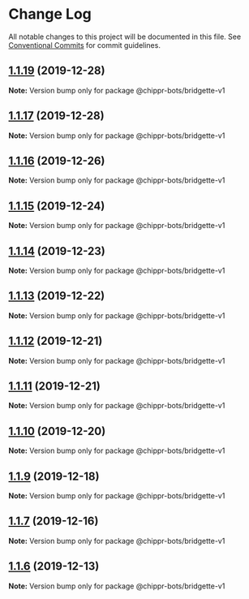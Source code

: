 # Change Log

All notable changes to this project will be documented in this file.
See [Conventional Commits](https://conventionalcommits.org) for commit guidelines.

## [1.1.19](https://github.com/chippr-robotics/chippr-bots/compare/v1.1.18...v1.1.19) (2019-12-28)

**Note:** Version bump only for package @chippr-bots/bridgette-v1





## [1.1.17](https://github.com/chippr-robotics/chippr-bots/compare/v1.1.16...v1.1.17) (2019-12-28)

**Note:** Version bump only for package @chippr-bots/bridgette-v1





## [1.1.16](https://github.com/chippr-robotics/chippr-bots/compare/v1.1.15...v1.1.16) (2019-12-26)

**Note:** Version bump only for package @chippr-bots/bridgette-v1





## [1.1.15](https://github.com/chippr-robotics/chippr-bots/compare/v1.1.14...v1.1.15) (2019-12-24)

**Note:** Version bump only for package @chippr-bots/bridgette-v1





## [1.1.14](https://github.com/chippr-robotics/chippr-bots/compare/v1.1.13...v1.1.14) (2019-12-23)

**Note:** Version bump only for package @chippr-bots/bridgette-v1





## [1.1.13](https://github.com/chippr-robotics/chippr-bots/compare/v1.1.12...v1.1.13) (2019-12-22)

**Note:** Version bump only for package @chippr-bots/bridgette-v1





## [1.1.12](https://github.com/chippr-robotics/chippr-bots/compare/v1.1.11...v1.1.12) (2019-12-21)

**Note:** Version bump only for package @chippr-bots/bridgette-v1





## [1.1.11](https://github.com/chippr-robotics/chippr-bots/compare/v1.1.10...v1.1.11) (2019-12-21)

**Note:** Version bump only for package @chippr-bots/bridgette-v1





## [1.1.10](https://github.com/chippr-robotics/chippr-bots/compare/v1.1.9...v1.1.10) (2019-12-20)

**Note:** Version bump only for package @chippr-bots/bridgette-v1





## [1.1.9](https://github.com/chippr-robotics/chippr-bots/compare/v1.1.8...v1.1.9) (2019-12-18)

**Note:** Version bump only for package @chippr-bots/bridgette-v1





## [1.1.7](https://github.com/chippr-robotics/chippr-bots/compare/v1.1.6...v1.1.7) (2019-12-16)

**Note:** Version bump only for package @chippr-bots/bridgette-v1





## [1.1.6](https://github.com/chippr-robotics/chippr-bots/compare/v1.1.5...v1.1.6) (2019-12-13)

**Note:** Version bump only for package @chippr-bots/bridgette-v1
